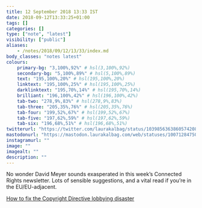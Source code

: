 ```yaml
---
title: 12 September 2018 13:33 IST
date: 2018-09-12T13:33:25+01:00
tags: []
categories: []
type: ["note", "latest"]
visibility: ["public"]
aliases:
    - /notes/2018/09/12/13/33/index.md
body_classes: "notes latest"
colours:
    primary-bg: "3,100%,92%" # hsl(3,100%,92%)
    secondary-bg: "5,100%,89%" # hsl(5,100%,89%)
    text: "195,100%,20%" # hsl(195,100%,20%)
    linktext: "195,100%,25%" # hsl(195,100%,25%)
    darklinktext: "195,70%,14%" # hsl(195,70%,14%)
    brilliant: "196,100%,42%" # hsl(196,100%,42%)
    tab-two: "278,9%,83%" # hsl(278,9%,83%)
    tab-three: "205,35%,76%" # hsl(205,35%,76%)
    tab-four: "199,52%,67%" # hsl(199,52%,67%)
    tab-five: "197,62%,59%" # hsl(197,62%,59%)
    tab-six: "196,68%,51%" # hsl(196,68%,51%)
twitterurl: "https://twitter.com/laurakalbag/status/1039856363860574208"
mastodonurl: "https://mastodon.laurakalbag.com/web/statuses/100712847505589380"
instagramurl: ""
image: ""
imagealt: ""
description: ""
---
```


No wonder David Meyer sounds exasperated in this week’s Connected Rights newsletter. Lots of sensible suggestions, and a vital read if you’re in the EU/EU-adjacent.<!--more-->

[How to fix the Copyright Directive lobbying disaster](https://connectedrights.net/2018/09/12/how-to-fix-the-copyright-directive-lobbying-disaster/)
